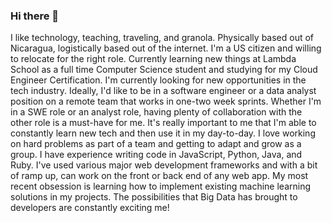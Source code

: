 ### Hi there 👋

<!--
**lucasgreenwell/lucasgreenwell** is a ✨ _special_ ✨ repository because its `README.md` (this file) appears on your GitHub profile.
--!>

I like technology, teaching, traveling, and granola. Physically based out of Nicaragua, logistically based out of the internet. I'm a US citizen and willing to relocate for the right role. Currently learning new things at Lambda School as a full time Computer Science student and studying for my Cloud Engineer Certification.

I'm currently looking for new opportunities in the tech industry. Ideally, I'd like to be in a software engineer or a data analyst position on a remote team that works in one-two week sprints. Whether I'm in a SWE role or an analyst role, having plenty of collaboration with the other role is a must-have for me. It's really important to me that I'm able to constantly learn new tech and then use it in my day-to-day. I love working on hard problems as part of a team and getting to adapt and grow as a group.

I have experience writing code in JavaScript, Python, Java, and Ruby. I've used various major web development frameworks and with a bit of ramp up, can work on the front or back end of any web app. My most recent obsession is learning how to implement existing machine learning solutions in my projects. The possibilities that Big Data has brought to developers are constantly exciting me!


